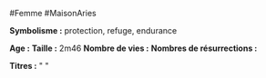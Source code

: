#Femme #MaisonAries 

**Symbolisme :** protection, refuge, endurance

**Age :**
**Taille :** 2m46
**Nombre de vies :**
**Nombres de résurrections :**

**Titres :** 
"
"

